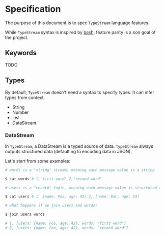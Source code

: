 # Specification

The purpose of this document is to spec `TypeStream` language features.

While `TypeStream` syntax is inspired by
[bash](https://tiswww.case.edu/php/chet/bash/bashtop.html), feature parity is a
_non_ goal of the project.

## Keywords

TODO

## Types

By default, `TypeStream` doesn't need a syntax to specify types. It can infer
types from context.

- String
- Number
- List
- DataStream

### DataStream

In `TypeStream`, a DataStream is a typed source of data. `TypeStream` always
outputs structured data (defaulting to encoding data in JSON).

Let's start from some examples:

```sh
# words is a "string" stream, meaning each message value is a string

$ cat words # 1,"first word" 2,"second word"

# users is a "record" topic, meaning each message value is structured record (can be avro, json, protobuf, etc..)

$ cat users # 1, [name: Foo, age: 42] 2, [name: Bar, age: 24]

# what happens if we join users and words?

$ join users words

# 1, [users: {name: Foo, age: 42}, words: "first word"]
# 2, [users: {name: Foo, age: 42}, words: "second word"]
```
